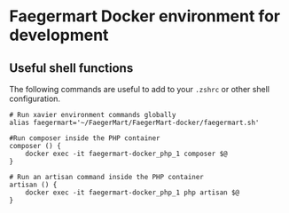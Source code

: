 # Faegermart Docker environment for development

## Useful shell functions

The following commands are useful to add to your `.zshrc` or other shell configuration.

```
# Run xavier environment commands globally
alias faegermart='~/FaegerMart/FaegerMart-docker/faegermart.sh'

#Run composer inside the PHP container
composer () {
    docker exec -it faegermart-docker_php_1 composer $@
}

# Run an artisan command inside the PHP container
artisan () {
    docker exec -it faegermart-docker_php_1 php artisan $@
}
```